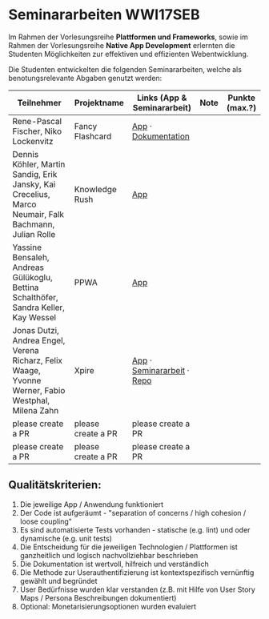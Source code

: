 # Seminararbeiten WWI17SEB

Im Rahmen der Vorlesungsreihe **Plattformen und Frameworks**, sowie im Rahmen der Vorlesungsreihe **Native App Development** erlernten die Studenten Möglichkeiten zur effektiven und effizienten Webentwicklung.

Die Studenten entwickelten die folgenden Seminararbeiten, welche als benotungsrelevante Abgaben genutzt werden:


| Teilnehmer                                                                                          | Projektname                                                  | Links (App & Seminararbeit)                                                                                             | Note | Punkte (max.?) |
| --------------------------------------------------------------------------------------------------- | ------------------------------------------------------------ | ----------------------------------------------------------------------------------------------------------------------- | ---- | -------------- |
| Rene-Pascal Fischer, Niko Lockenvitz                                                                | Fancy Flashcard                                              | [App](https://fancy-flashcard.github.io/ffc) · [Dokumentation](https://github.com/fancy-flashcard/ffc/tree/master/docs) |      |                |
| Dennis Köhler, Martin Sandig, Erik Jansky, Kai Crecelius, Marco Neumair, Falk Bachmann, Julian Rolle| Knowledge Rush                                               | [App](https://github.com/dennis-koehler/idleGame)                                                                    |      |                |
| Yassine Bensaleh, Andreas Gülükoglu, Bettina Schalthöfer, Sandra Keller, Kay Wessel                 | PPWA                                           | [App](https://github.com/YassineBensaleh/ppwa)                                                                                                    |      |                |
| Jonas Dutzi, Andrea Engel, Verena Richarz, Felix Waage, Yvonne Werner, Fabio Westphal, Milena Zahn  | Xpire    |  [App](https://felixwaage.github.io/Xpire/)  · [Seminararbeit](https://github.com/felixwaage/Xpire/blob/master/Seminararbeit/master.pdf) · [Repo](https://github.com/felixwaage/Xpire)                                                                      |      |                |                                                       |      |                |
| please create a PR                                                                                  | please create a PR                                           | please create a PR                                                                                                      |      |                |
| please create a PR                                                                                  | please create a PR                                           | please create a PR                                                                                                      |      |                |

  
## Qualitätskriterien: 
1. Die jeweilige App / Anwendung funktioniert
2. Der Code ist aufgeräumt - "separation of concerns / high cohesion / loose coupling"
3. Es sind automatisierte Tests vorhanden - statische (e.g. lint) und oder dynamische (e.g. unit tests)
4. Die Entscheidung für die jeweiligen Technologien / Plattformen ist ganzheitlich und logisch nachvollziehbar beschrieben
5. Die Dokumentation ist wertvoll, hilfreich und verständlich
6. Die Methode zur Userauthentifizierung ist kontextspezifisch vernünftig gewählt und begründet
7. User Bedürfnisse wurden klar verstanden (z.B. mit Hilfe von User Story Maps / Persona Beschreibungen dokumentiert) 
8. Optional: Monetarisierungsoptionen wurden evaluiert

